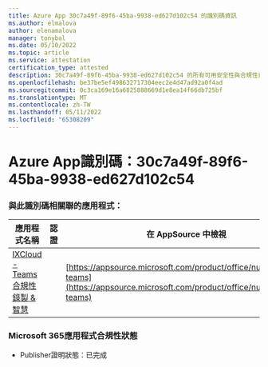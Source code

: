 ```yaml
---
title: Azure App 30c7a49f-89f6-45ba-9938-ed627d102c54 的識別碼資訊
ms.author: elmalova
author: elenamalova
manager: tonybal
ms.date: 05/10/2022
ms.topic: article
ms.service: attestation
certification_type: attested
description: 30c7a49f-89f6-45ba-9938-ed627d102c54 的所有可用安全性與合規性資訊。
ms.openlocfilehash: be37be5ef498632717304eec2e4d47ad92a0f4ad
ms.sourcegitcommit: 0c3ca169e16a6825888669d1e8ea14f66db725bf
ms.translationtype: MT
ms.contentlocale: zh-TW
ms.lasthandoff: 05/11/2022
ms.locfileid: "65308209"
---
```

# <a name="azure-app-id-30c7a49f-89f6-45ba-9938-ed627d102c54"></a>Azure App識別碼：30c7a49f-89f6-45ba-9938-ed627d102c54


### <a name="apps-associated-with-this-id"></a>與此識別碼相關聯的應用程式：
| **應用程式名稱** | **認證** | **在 AppSource 中檢視** |
|--------------|---------------|-----------------------|
| [IXCloud - Teams合規性錄製 &amp; 智慧](../forward/numonix.nmx-teams.md) |  | [https://appsource.microsoft.com/product/office/numonix.nmx-teams](https://appsource.microsoft.com/product/office/numonix.nmx-teams) |

### <a name="microsoft-365-app-compliance-status"></a>Microsoft 365應用程式合規性狀態
- Publisher證明狀態：已完成

